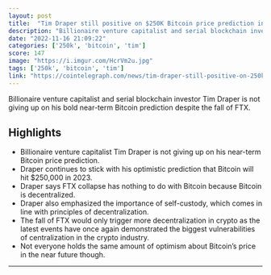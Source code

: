 ```yaml
---
layout: post
title:  "Tim Draper still positive on $250K Bitcoin price prediction in 2023"
description: "Billionaire venture capitalist and serial blockchain investor Tim Draper is not giving up on his bold near-term Bitcoin prediction despite the fall of FTX."
date: "2022-11-16 21:09:22"
categories: ['250k', 'bitcoin', 'tim']
score: 147
image: "https://i.imgur.com/HcrVm2u.jpg"
tags: ['250k', 'bitcoin', 'tim']
link: "https://cointelegraph.com/news/tim-draper-still-positive-on-250k-bitcoin-price-prediction-in-2023/amp"
---
```


Billionaire venture capitalist and serial blockchain investor Tim Draper is not giving up on his bold near-term Bitcoin prediction despite the fall of FTX.

## Highlights

- Billionaire venture capitalist Tim Draper is not giving up on his near-term Bitcoin price prediction.
- Draper continues to stick with his optimistic prediction that Bitcoin will hit $250,000 in 2023.
- Draper says FTX collapse has nothing to do with Bitcoin because Bitcoin is decentralized.
- Draper also emphasized the importance of self-custody, which comes in line with principles of decentralization.
- The fall of FTX would only trigger more decentralization in crypto as the latest events have once again demonstrated the biggest vulnerabilities of centralization in the crypto industry.
- Not everyone holds the same amount of optimism about Bitcoin’s price in the near future though.

---

